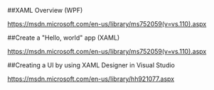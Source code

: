 ##XAML Overview (WPF)

https://msdn.microsoft.com/en-us/library/ms752059(v=vs.110).aspx

##Create a "Hello, world" app (XAML)

https://msdn.microsoft.com/en-us/library/ms752059(v=vs.110).aspx

##Creating a UI by using XAML Designer in Visual Studio

https://msdn.microsoft.com/en-us/library/hh921077.aspx